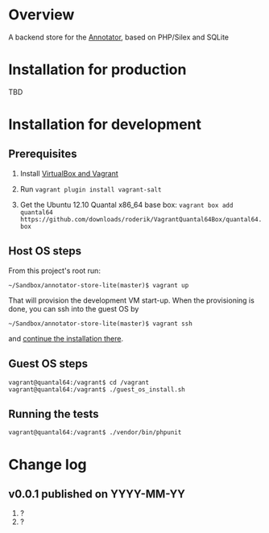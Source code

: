 # Overview

A backend store for the [Annotator](http://annotateit.org/), based on PHP/Silex and SQLite

# Installation for production

TBD

# Installation for development

## Prerequisites

1. Install [VirtualBox and Vagrant](http://docs.vagrantup.com/v1/docs/getting-started/index.html)

2. Run `vagrant plugin install vagrant-salt`

5. Get the Ubuntu 12.10 Quantal x86_64 base box: `vagrant box add quantal64
   https://github.com/downloads/roderik/VagrantQuantal64Box/quantal64.box`

## Host OS steps

From this project's root run:

    ~/Sandbox/annotator-store-lite(master)$ vagrant up

That will provision the development VM start-up. When the provisioning is done, you can ssh into the
guest OS by

    ~/Sandbox/annotator-store-lite(master)$ vagrant ssh

and [continue the installation there](http://memegenerator.net/instance/33516935).

## Guest OS steps

    vagrant@quantal64:/vagrant$ cd /vagrant
    vagrant@quantal64:/vagrant$ ./guest_os_install.sh

## Running the tests

    vagrant@quantal64:/vagrant$ ./vendor/bin/phpunit

# Change log

## v0.0.1 published on YYYY-MM-YY

1. ?
1. ?
